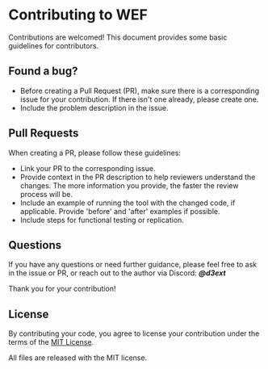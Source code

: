 # Contributing to WEF

Contributions are welcomed! This document provides some basic guidelines for contributors.

## Found a bug?

- Before creating a Pull Request (PR), make sure there is a corresponding issue for your contribution. If there isn't one already, please create one.
- Include the problem description in the issue.

## Pull Requests

When creating a PR, please follow these guidelines:

- Link your PR to the corresponding issue.
- Provide context in the PR description to help reviewers understand the changes. The more information you provide, the faster the review process will be.
- Include an example of running the tool with the changed code, if applicable. Provide 'before' and 'after' examples if possible.
- Include steps for functional testing or replication.

## Questions

If you have any questions or need further guidance, please feel free to ask in the issue or PR, or reach out to the author via Discord: ***@d3ext***

Thank you for your contribution!

## License

By contributing your code, you agree to license your contribution under the terms of the [MIT License](https://github.com/D3Ext/WEF/blob/main/LICENSE).

All files are released with the MIT license.



